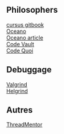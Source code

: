 ## Philosophers
[cursus gitbook](https://42-cursus.gitbook.io/guide/rank-03/philosophers) \
[Oceano](https://suspectedoceano.notion.site/Philosophers-b1bf3c57eee6420cafa7d0900b3d3216) \
[Oceano article](https://medium.com/@jalal92/the-dining-philosophers-7157cc05315) \
[Code Vault](https://www.youtube.com/watch?v=d9s_d28yJq0&list=PLfqABt5AS4FmuQf70psXrsMLEDQXNkLq2&index=2) \
[Code Quoi](https://www.codequoi.com/threads-mutex-et-programmation-concurrente-en-c/) 

## Debuggage
[Valgrind](https://valgrind.org/docs/manual/drd-manual.html) \
[Helgrind](https://valgrind.org/docs/manual/hg-manual.html)

## Autres
[ThreadMentor](https://pages.mtu.edu/~shene/NSF-3/BETA/index.html)